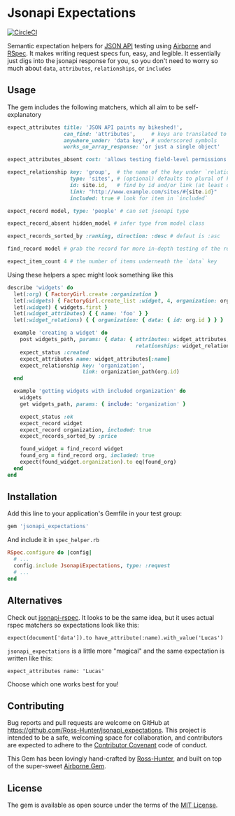 # Jsonapi Expectations

[![CircleCI](https://circleci.com/gh/Ross-Hunter/jsonapi_expectations/tree/master.svg?style=svg)](https://circleci.com/gh/Ross-Hunter/jsonapi_expectations/tree/master)

Semantic expectation helpers for [JSON API](http://jsonapi.org/) testing using [Airborne](https://github.com/brooklynDev/airborne) and [RSpec](http://rspec.info/). It makes writing request specs fun, easy, and legible. It essentially just digs into the jsonapi response for you, so you don't need to worry so much about `data`, `attributes`, `relationships`, or `includes`

## Usage

The gem includes the following matchers, which all aim to be self-explanatory

``` ruby
expect_attributes title: 'JSON API paints my bikeshed!',
                  can_find: 'attributes',     # keys are translated to
                  anywhere_under: 'data key', # underscored symbols
                  works_on_array_response: 'or just a single object' 

expect_attributes_absent cost: 'allows testing field-level permissions'

expect_relationship key: 'group',  # the name of the key under `relationships`
                    type: 'sites', # (optional) defaults to plural of key
                    id: site.id,   # find by id and/or link (at least one)
                    link: "http://www.example.com/sites/#{site.id}" 
                    included: true # look for item in `included`

expect_record model, type: 'people' # can set jsonapi type

expect_record_absent hidden_model # infer type from model class

expect_records_sorted_by :ranking, direction: :desc # defaut is :asc

find_record model # grab the record for more in-depth testing of the response

expect_item_count 4 # the number of items underneath the `data` key
```


Using these helpers a spec might look something like this

```ruby
describe 'widgets' do
  let(:org) { FactoryGirl.create :organization }
  let(:widgets) { FactoryGirl.create_list :widget, 4, organization: org }
  let(:widget) { widgets.first }
  let(:widget_attributes) { { name: 'foo' } }
  let(:widget_relations) { { organization: { data: { id: org.id } } }

  example 'creating a widget' do
    post widgets_path, params: { data: { attributes: widget_attributes,
                                         relationships: widget_relations } }
    expect_status :created
    expect_attributes name: widget_attributes[:name]
    expect_relationship key: 'organization',
                        link: organization_path(org.id)
  end

  example 'getting widgets with included organization' do
    widgets
    get widgets_path, params: { include: 'organization' }

    expect_status :ok
    expect_record widget
    expect_record organization, included: true
    expect_records_sorted_by :price

    found_widget = find_record widget
    found_org = find_record org, included: true
    expect(found_widget.organization).to eq(found_org)
  end
end
```

## Installation

Add this line to your application's Gemfile in your test group:

```ruby
gem 'jsonapi_expectations'
```

And include it in `spec_helper.rb`

```ruby
RSpec.configure do |config|
  # ...
  config.include JsonapiExpectations, type: :request
  # ...
end
```

## Alternatives

Check out [jsonapi-rspec](https://github.com/jsonapi-rb/jsonapi-rspec). It looks to be the same idea, but it uses actual rspec matchers so expectations look like this:

`expect(document['data']).to have_attribute(:name).with_value('Lucas')`

`jsonapi_expectations` is a little more "magical" and the same expectation is written like this:

`expect_attributes name: 'Lucas'`

Choose which one works best for you!

## Contributing

Bug reports and pull requests are welcome on GitHub at https://github.com/Ross-Hunter/jsonapi_expectations. This project is intended to be a safe, welcoming space for collaboration, and contributors are expected to adhere to the [Contributor Covenant](http://contributor-covenant.org) code of conduct.

This Gem has been lovingly hand-crafted by [Ross-Hunter](http://ross-hunter.com), and built on top of the super-sweet [Airborne Gem](https://github.com/brooklynDev/airborne).

## License

The gem is available as open source under the terms of the [MIT License](http://opensource.org/licenses/MIT).

